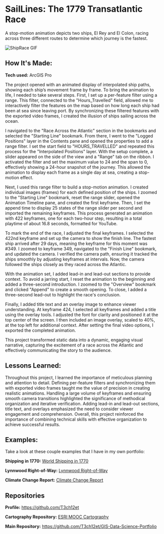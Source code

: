 # SailLines: The 1779 Transatlantic Race
A stop-motion animation depicts two ships, El Rey and El Colon, racing across three different routes to determine which journey is the fastest.

<img src="./ShipRace Spain to Puerto Rico, 1770 720p.gif" img alt = "ShipRace GIF"/>

## How It's Made:

**Tech used:** ArcGIS Pro

The project opened with an animated display of interpolated ship paths, showing each ship’s movement frame by frame. To bring the animation to life, I needed to take several steps. First, I set up a per-feature filter using a range. This filter, connected to the "Hours_Travelled" field, allowed me to interactively filter the features on the map based on how long each ship had been at sea since leaving port. By synchronizing these filtered features with the exported video frames, I created the illusion of ships sailing across the ocean.

I navigated to the "Race Across the Atlantic" section in the bookmarks and selected the "Starting Line" bookmark. From there, I went to the "Logged Positions" layer in the Contents pane and opened the properties to add a range filter. I set the start field to "HOURS_TRAVELLED" and repeated this process for the "Interpolated Positions" layer. With the setup complete, a slider appeared on the side of the view and a "Range" tab on the ribbon. I activated the filter and set the maximum value to 24 and the span to 0, effectively showing a 24-hour snapshot of the journey. This allowed the animation to display each frame as a single day at sea, creating a stop-motion effect. 

Next, I used this range filter to build a stop-motion animation. I created individual images (frames) for each defined position of the ships. I zoomed to the "Starting Line" bookmark, reset the range slider, opened the Animation Timeline pane, and created the first keyframe. Then, I set the append time to display 25 states of the range slider per second and imported the remaining keyframes. This process generated an animation with 422 keyframes, one for each two-hour step, resulting in a total playtime of about 16.8 seconds, formatted for YouTube.

To mark the end of the race, I adjusted the final keyframes. I selected the 422nd keyframe and set up the camera to show the finish line. The fastest ship arrived after 29 days, meaning the keyframe for this moment was #349. I zoomed to keyframe 349, navigated to the "Finish Line" bookmark, and updated the camera. I verified the camera path, ensuring it tracked the ships smoothly by adjusting keyframes at intervals. Now, the camera followed the ships closely as they raced across the Atlantic.

With the animation set, I added lead-in and lead-out sections to provide context. To avoid a jarring start, I reset the animation to the beginning and added a three-second introduction. I zoomed to the "Overview" bookmark and clicked "Append" to create a smooth opening. To close, I added a three-second lead-out to highlight the race's conclusion.

Finally, I added title text and an overlay image to enhance viewer understanding. At keyframe 424, I selected all keyframes and added a title using the overlay tools. I adjusted the font for clarity and positioned it at the top center of the screen. I then included an image overlay, scaled to 40%, at the top left for additional context. After setting the final video options, I exported the completed animation.

This project transformed static data into a dynamic, engaging visual narrative, capturing the excitement of a race across the Atlantic and effectively communicating the story to the audience.

## Lessons Learned:

Throughout this project, I learned the importance of meticulous planning and attention to detail. Defining per-feature filters and synchronizing them with exported video frames taught me the value of precision in creating realistic animations. Handling a large volume of keyframes and ensuring smooth camera transitions highlighted the significance of methodical organization and iterative verification. Adding lead-in and lead-out sections, title text, and overlays emphasized the need to consider viewer engagement and comprehension. Overall, this project reinforced the importance of combining technical skills with effective organization to achieve successful results.

## Examples:
Take a look at these couple examples that I have in my own portfolio:

**Shipping in 1770:** [World Shipping in 1770](https://github.com/T3ch12et/GIS-Data-Science-Portfolio/tree/main/ESRI-MOOC-Cartography/Shipping-in-1770)

**Lynnwood Right-of-Way:** [Lynnwood Right-of-Way](https://github.com/T3ch12et/GIS-Data-Science-Portfolio/tree/main/Furtado-and-Associates-Projects/Lynnwood%20Right-of-Way)

**Climate Change Report:** [Climate Change Report](https://github.com/T3ch12et/GIS-Data-Science-Portfolio/tree/main/Climate-Change/project-report-saejinm)

## Repositories
**Profile:** https://github.com/T3ch12et

**Cartography Repository:** [ESRI MOOC Cartography](https://github.com/T3ch12et/GIS-Data-Science-Portfolio/tree/main/ESRI-MOOC-Cartography)

**Main Repository:** https://github.com/T3ch12et/GIS-Data-Science-Portfolio
